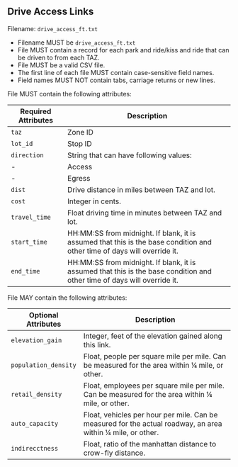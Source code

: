 ## Drive Access Links
Filename: `drive_access_ft.txt`

 *  Filename MUST be `drive_access_ft.txt`
 *  File MUST contain a record for each park and ride/kiss and ride that can be driven to from each TAZ.
 *  File MUST be a valid CSV file.
 *  The first line of each file MUST contain case-sensitive field names.
 *  Field names MUST NOT contain tabs, carriage returns or new lines.
 
File MUST contain the following attributes:

Required Attributes	| Description										
----------			| -------------		
`taz`				| Zone ID
`lot_id`			| Stop ID
`direction`			| String that can have following values:
-					|    Access
-					|    Egress
`dist`				| Drive distance in miles between TAZ and lot.
`cost`				| Integer in cents.
`travel_time`		| Float driving time in minutes between TAZ and lot.
`start_time`		| HH:MM:SS from midnight.  If blank, it is assumed that this is the base condition and other time of days will override it.
`end_time`			| HH:MM:SS from midnight.  If blank, it is assumed that this is the base condition and other time of days will override it.

File MAY contain the following attributes:

Optional Attributes	| Description										
----------			| -------------		
`elevation_gain`	| Integer, feet of the elevation gained along this link.
`population_density`| Float, people per square mile per mile. Can be measured for the area within ¼ mile, or other.
`retail_density`	| Float, employees per square mile per mile. Can be measured for the area within ¼ mile, or other.
`auto_capacity`		| Float, vehicles per hour per mile.  Can be measured for the actual roadway, an area within ¼ mile, or other.
`indirecctness`		| Float, ratio of the manhattan distance to crow-fly distance.
